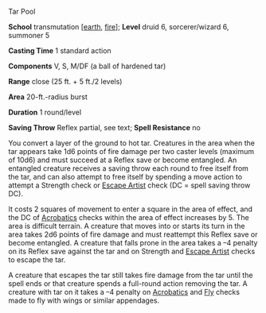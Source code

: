 Tar Pool

**School** transmutation [[earth](/pathfinderRPG/prd/monsters/creatureTypes.html#_earth-subtype), [fire](/pathfinderRPG/prd/monsters/creatureTypes.html#_fire-subtype)]; **Level** druid 6, sorcerer/wizard 6, summoner 5

**Casting Time** 1 standard action

**Components** V, S, M/DF (a ball of hardened tar)

**Range** close (25 ft. + 5 ft./2 levels)

**Area** 20-ft.-radius burst

**Duration** 1 round/level

**Saving Throw** Reflex partial, see text; **Spell Resistance** no

You convert a layer of the ground to hot tar. Creatures in the area when the tar appears take 1d6 points of fire damage per two caster levels (maximum of 10d6) and must succeed at a Reflex save or become entangled. An entangled creature receives a saving throw each round to free itself from the tar, and can also attempt to free itself by spending a move action to attempt a Strength check or [Escape Artist](/pathfinderRPG/prd/skills/escapeArtist.html#_escape-artist) check (DC = spell saving throw DC).

It costs 2 squares of movement to enter a square in the area of effect, and the DC of [Acrobatics](/pathfinderRPG/prd/skills/acrobatics.html#_acrobatics) checks within the area of effect increases by 5. The area is difficult terrain. A creature that moves into or starts its turn in the area takes 2d6 points of fire damage and must reattempt this Reflex save or become entangled. A creature that falls prone in the area takes a –4 penalty on its Reflex save against the tar and on Strength and [Escape Artist](/pathfinderRPG/prd/skills/escapeArtist.html#_escape-artist) checks to escape the tar.

A creature that escapes the tar still takes fire damage from the tar until the spell ends or that creature spends a full-round action removing the tar. A creature with tar on it takes a –4 penalty on [Acrobatics](/pathfinderRPG/prd/skills/acrobatics.html#_acrobatics) and [Fly](/pathfinderRPG/prd/skills/fly.html#_fly) checks made to fly with wings or similar appendages.

